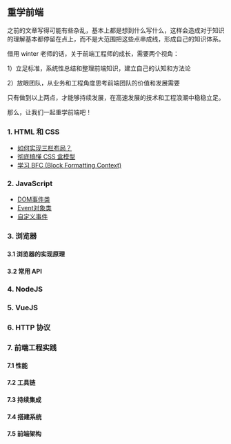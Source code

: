 ## 重学前端

之前的文章写得可能有些杂乱，基本上都是想到什么写什么，这样会造成对于知识的理解基本都停留在点上，而不是大范围把这些点串成线，形成自己的知识体系。

借用 winter 老师的话，关于前端工程师的成长，需要两个视角：

1）立足标准，系统性总结和整理前端知识，建立自己的认知和方法论

2）放眼团队，从业务和工程角度思考前端团队的价值和发展需要

只有做到以上两点，才能够持续发展，在高速发展的技术和工程浪潮中稳稳立足。

那么，让我们一起重学前端吧！

### 1. HTML 和 CSS

- [如何实现三栏布局？](https://github.com/sunbigshan/Blog/issues/51)
- [彻底搞懂 CSS 盒模型]()
- [学习 BFC (Block Formatting Context)]()

### 2. JavaScript

- [DOM事件类]()
- [Event对象类]()
- [自定义事件]()

### 3. 浏览器

#### 3.1 浏览器的实现原理

####  3.2 常用 API

### 4. NodeJS

### 5. VueJS

### 6. HTTP 协议

### 7. 前端工程实践

#### 7.1 性能

#### 7.2 工具链

#### 7.3 持续集成

#### 7.4 搭建系统

#### 7.5 前端架构